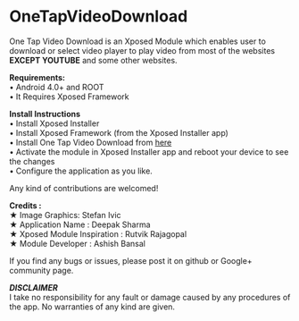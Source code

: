 # OneTapVideoDownload

One Tap Video Download is an Xposed Module which enables user to download or select video player to play video from most of the websites <b>EXCEPT YOUTUBE</b> and some other websites.



<b>Requirements:</b><br/>
&#8226; Android 4.0+ and ROOT<br/>
&#8226; It Requires Xposed Framework<br/>


<b>Install Instructions</b><br/>
&#8226; Install Xposed Installer<br/>
&#8226; Install Xposed Framework (from the Xposed Installer app)<br/>
&#8226; Install One Tap Video Download from [here](https://play.google.com/store/apps/details?id=com.phantom.onetapvideodownload)<br/>
&#8226; Activate the module in Xposed Installer app and reboot your device to see the changes<br/>
&#8226; Configure the application as you like.<br/>

Any kind of contributions are welcomed!

<b>Credits :</b><br>
★ Image Graphics: Stefan Ivic<br>
★ Application Name : Deepak Sharma<br>
★ Xposed Module Inspiration : Rutvik Rajagopal<br>
★ Module Developer : Ashish Bansal
 
If you find any bugs or issues, please post it on github or Google+ community page.

<b>*DISCLAIMER*</b></br>
I take no responsibility for any fault or damage caused by any procedures of the app. No warranties of any kind are given.
